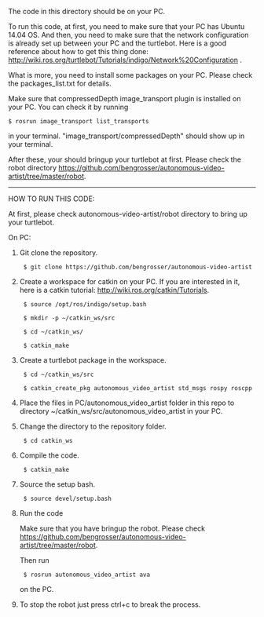 The code in this directory should be on your PC.

To run this code, at first, you need to make sure that your PC has Ubuntu 14.04 OS. And then, you need to make sure that the network configuration is already set up between your PC and the turtlebot. Here is a good reference about how to get this thing done: http://wiki.ros.org/turtlebot/Tutorials/indigo/Network%20Configuration .

What is more, you need to install some packages on your PC. Please check the packages_list.txt for details.

Make sure that compressedDepth image_transport plugin is installed on your PC. You can check it by running

    $ rosrun image_transport list_transports

in your terminal. "image_transport/compressedDepth" should show up in your terminal. 

After these, your should bringup your turtlebot at first. Please check the robot directory https://github.com/bengrosser/autonomous-video-artist/tree/master/robot.

-------------------------------------

HOW TO RUN THIS CODE:

At first, please check autonomous-video-artist/robot directory to bring up your turtlebot.

On PC:

1. Git clone the repository. 

        $ git clone https://github.com/bengrosser/autonomous-video-artist

2. Create a workspace for catkin on your PC. If you are interested in it, here is a catkin tutorial: http://wiki.ros.org/catkin/Tutorials.

        $ source /opt/ros/indigo/setup.bash

        $ mkdir -p ~/catkin_ws/src

        $ cd ~/catkin_ws/

        $ catkin_make

3. Create a turtlebot package in the workspace.

        $ cd ~/catkin_ws/src

        $ catkin_create_pkg autonomous_video_artist std_msgs rospy roscpp

4. Place the files in PC/autonomous_video_artist folder in this repo to directory ~/catkin_ws/src/autonomous_video_artist in your PC.

5. Change the directory to the repository folder.

        $ cd catkin_ws

6. Compile the code.

        $ catkin_make

7. Source the setup bash.

        $ source devel/setup.bash

8. Run the code

    Make sure that you have bringup the robot. Please check https://github.com/bengrosser/autonomous-video-artist/tree/master/robot.

    Then run

        $ rosrun autonomous_video_artist ava
    
    on the PC.

9. To stop the robot just press ctrl+c to break the process.
